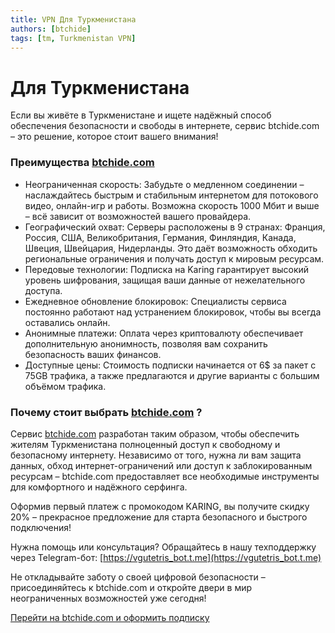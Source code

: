 ```yaml
---
title: VPN Для Туркменистана
authors: [btchide]
tags: [tm, Turkmenistan VPN]
---
```



# Для Туркменистана

Если вы живёте в Туркменистане и ищете надёжный способ обеспечения безопасности и свободы в интернете, сервис btchide.com – это решение, которое стоит вашего внимания!

### Преимущества [btchide.com](https://1.x31415926.top/redir?i=425&trace_id=786789ef93860ee)

- Неограниченная скорость: Забудьте о медленном соединении – наслаждайтесь быстрым и стабильным интернетом для потокового видео, онлайн-игр и работы. Возможна скорость 1000 Мбит и выше – всё зависит от возможностей вашего провайдера.
- Географический охват: Серверы расположены в 9 странах:
  Франция, Россия, США, Великобритания, Германия, Финляндия, Канада, Швеция, Швейцария, Нидерланды. Это даёт возможность обходить региональные ограничения и получать доступ к мировым ресурсам.
- Передовые технологии: Подписка на Karing гарантирует высокий уровень шифрования, защищая ваши данные от нежелательного доступа.
- Ежедневное обновление блокировок: Специалисты сервиса постоянно работают над устранением блокировок, чтобы вы всегда оставались онлайн.
- Анонимные платежи: Оплата через криптовалюту обеспечивает дополнительную анонимность, позволяя вам сохранить безопасность ваших финансов.
- Доступные цены: Стоимость подписки начинается от 6$ за пакет с 75GB трафика, а также предлагаются и другие варианты с большим объёмом трафика.

### Почему стоит выбрать [btchide.com](https://1.x31415926.top/redir?i=425&trace_id=786789ef93860ee) ?

Сервис [btchide.com](https://1.x31415926.top/redir?i=425&trace_id=786789ef93860ee) разработан таким образом, чтобы обеспечить жителям Туркменистана полноценный доступ к свободному и безопасному интернету. Независимо от того, нужна ли вам защита данных, обход интернет-ограничений или доступ к заблокированным ресурсам – btchide.com предоставляет все необходимые инструменты для комфортного и надёжного серфинга.

Оформив первый платеж с промокодом KARING, вы получите скидку 20% – прекрасное предложение для старта безопасного и быстрого подключения!

Нужна помощь или консультация? Обращайтесь в нашу техподдержку через Telegram-бот: [https://vgutetris_bot.t.me](https://vgutetris_bot.t.me)

Не откладывайте заботу о своей цифровой безопасности – присоединяйтесь к btchide.com и откройте двери в мир неограниченных возможностей уже сегодня!

[Перейти на btchide.com и оформить подписку](https://1.x31415926.top/redir?i=425&trace_id=786789ef93860ee)

